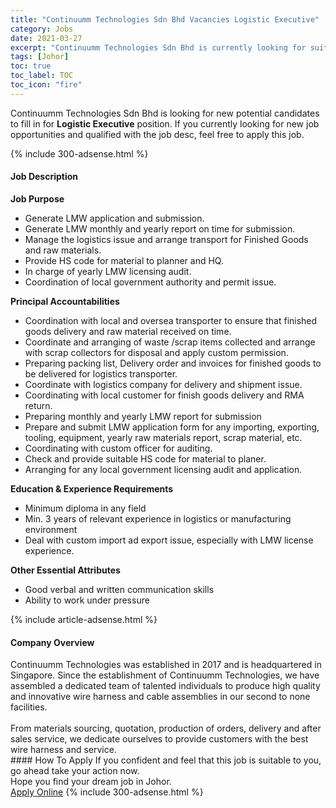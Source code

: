 ```yaml
---
title: "Continuumm Technologies Sdn Bhd Vacancies Logistic Executive" 
category: Jobs 
date: 2021-03-27 
excerpt: "Continuumm Technologies Sdn Bhd is currently looking for suitable person to fill in the Logistic Executive which based in Johor" 
tags: [Johor] 
toc: true 
toc_label: TOC 
toc_icon: "fire" 
--- 
```


<p>Continuumm Technologies Sdn Bhd is looking for new potential candidates to fill in for <b>Logistic Executive</b> position. If you currently looking for new job opportunities and qualified with the job desc, feel free to apply this job.
</p>{% include 300-adsense.html %} 
<div><div><h4>Job Description</h4></div><div><div><span><div><p><strong>Job Purpose</strong></p><ul><li>Generate LMW application and submission.</li><li>Generate LMW monthly and yearly report on time for submission.</li><li>Manage the logistics issue and arrange transport for Finished Goods and raw materials.</li><li>Provide HS code for material to planner and HQ.</li><li>In charge of yearly LMW licensing audit.</li><li>Coordination of local government authority and permit issue.&#160;</li></ul><p><strong>Principal Accountabilities</strong></p><ul><li>Coordination with local and oversea transporter to ensure that finished goods delivery and raw material received on time.</li><li>Coordinate and arranging of waste /scrap items collected and arrange with scrap collectors for disposal and apply custom permission.</li><li>Preparing packing list, Delivery order and invoices for finished goods to be delivered for logistics transporter.</li><li>Coordinate with logistics company for delivery and shipment issue.</li><li>Coordinating with local customer for finish goods delivery and RMA return.</li><li>Preparing monthly and yearly LMW report for submission</li><li>Prepare and submit LMW application form for any importing, exporting, tooling, equipment, yearly raw materials report, scrap material, etc.</li><li>Coordinating with custom officer for auditing.</li><li>Check and provide suitable HS code for material to planer.</li><li>Arranging for any local government licensing audit and application.</li></ul><p><strong>Education &amp; Experience Requirements</strong></p><ul><li>Minimum diploma in any field</li><li>Min. 3 years of relevant experience in logistics or manufacturing environment</li><li>Deal with custom import ad export issue, especially with LMW license experience.&#160;</li></ul><p><strong>Other Essential Attributes</strong></p><ul><li>Good verbal and written communication skills</li><li>Ability to work under pressure&#160;</li></ul></div></span></div></div></div> 
{% include article-adsense.html %} 
<div><div><h4>Company Overview</h4></div><div><div><span><div><div>Continuumm Technologies was established in 2017 and is headquartered in Singapore. Since the establishment of Continuumm Technologies, we have assembled a dedicated team of talented individuals to produce high quality and innovative wire harness and cable assemblies in our second to none facilities.<br>
&#160;</div>
<div>From materials sourcing, quotation, production of orders, delivery and after sales service, we dedicate ourselves to provide customers with the best wire harness and service.</div></div></span></div></div></div> 
#### How To Apply 
If you confident and feel that this job is suitable to you, go ahead take your action now. <br/> 
Hope you find your dream job in Johor. <br/> 
<a href="https://www.jobstreet.com.my/en/job/logistic-executive-4515283?jobId=jobstreet-my-job-4515283&" class="btn btn--info" target="_blank" rel="nofollow noopenner">Apply Online</a> 
{% include 300-adsense.html %} 